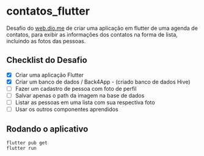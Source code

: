 # contatos_flutter

Desafio do [web.dio.me](https://web.dio.me) de criar uma aplicação em flutter de uma agenda de contatos, para exibir as informações dos contatos na forma de lista, incluindo as fotos das pessoas.

## Checklist do Desafio

- [x] Criar uma aplicação Flutter
- [x] Criar um banco de dados / Back4App - (criado banco de dados Hive)
- [ ] Fazer um cadastro de pessoa com foto de perfil
- [ ] Salvar apenas o path da imagem na base de dados
- [ ] Listar as pessoas em uma lista com sua respectiva foto
- [ ] Usar os outros componentes aprendidos

## Rodando o aplicativo

```
flutter pub get
flutter run
```
